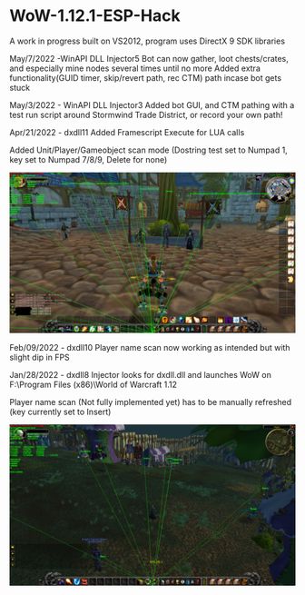 # WoW-1.12.1-ESP-Hack

A work in progress built on VS2012, program uses DirectX 9 SDK libraries

May/7/2022 -WinAPI DLL Injector5 
Bot can now gather, loot chests/crates, and especially mine nodes several times until no more 
Added extra functionality(GUID timer, skip/revert path, rec CTM) path incase bot gets stuck

May/3/2022 - WinAPI DLL Injector3
Added bot GUI, and CTM pathing with a test run script around Stormwind Trade District, or record your own path!

Apr/21/2022 - dxdll11
Added Framescript Execute for LUA calls

Added Unit/Player/Gameobject scan mode (Dostring test set to Numpad 1, key set to Numpad 7/8/9, Delete for none)

<div align="center">
    <img src="https://raw.githubusercontent.com/buttburger1/WoW-1.12.1-ESP-Hack/main/test1.png" width="1000px"</img> 
</div>

Feb/09/2022 - dxdll10
Player name scan now working as intended but with slight dip in FPS

Jan/28/2022 - dxdll8
Injector looks for dxdll.dll and launches WoW on F:\Program Files (x86)\World of Warcraft 1.12

Player name scan (Not fully implemented yet) has to be manually refreshed (key currently set to Insert)

<div align="center">
    <img src="https://raw.githubusercontent.com/buttburger1/WoW-1.12.1-ESP-Hack/main/test.png" width="1000px"</img> 
</div>

